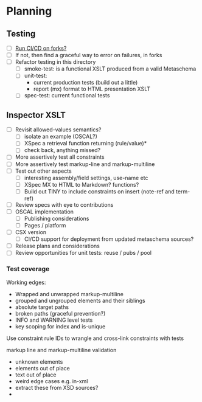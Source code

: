 # Planning

## Testing

- [ ] [Run CI/CD on forks?]( https://github.com/marketplace/actions/publish-test-results#support-fork-repositories-and-dependabot-branches)
- [ ] If not, then find a graceful way to error on failures, in forks
- [ ] Refactor testing in this directory
  - [ ] smoke-test: is a functional XSLT produced from a valid Metaschema
  - [ ] unit-test:
    - current production tests (build out a little)
    - report (mx) format to HTML presentation XSLT
  - [ ] spec-test: current functional tests 

## Inspector XSLT

- [ ] Revisit allowed-values semantics?
   - [ ] isolate an example (OSCAL?)
   - [ ] XSpec a retrieval function returning (rule/value)*
   - [ ] check back, anything missed?
- [ ] More assertively test all constraints
- [ ] More assertively test markup-line and markup-multiline
- [ ] Test out other aspects
   - [ ] interesting assembly/field settings, use-name etc
   - [ ] XSpec MX to HTML to Markdown? functions?
   - [ ] Build out TINY to include constraints on insert (note-ref and term-ref)
- [ ] Review specs with eye to contributions
- [ ] OSCAL implementation
   - [ ] Publishing considerations
   - [ ] Pages / platform
- [ ] CSX version
   - [ ] CI/CD support for deployment from updated metaschema sources?
- [ ] Release plans and considerations
- [ ] Review opportunities for unit tests: reuse / pubs / pool 

### Test coverage

Working edges:
- Wrapped and unwrapped markup-multiline
- grouped and ungrouped elements and their siblings
- absolute target paths
- broken paths (graceful prevention?)
- INFO and WARNING level tests
- key scoping for index and is-unique

Use constraint rule IDs to wrangle and cross-link constraints with tests

markup line and markup-multiline validation

- unknown elements
- elements out of place
- text out of place
- weird edge cases e.g. in-xml
- extract these from XSD sources?
- 
